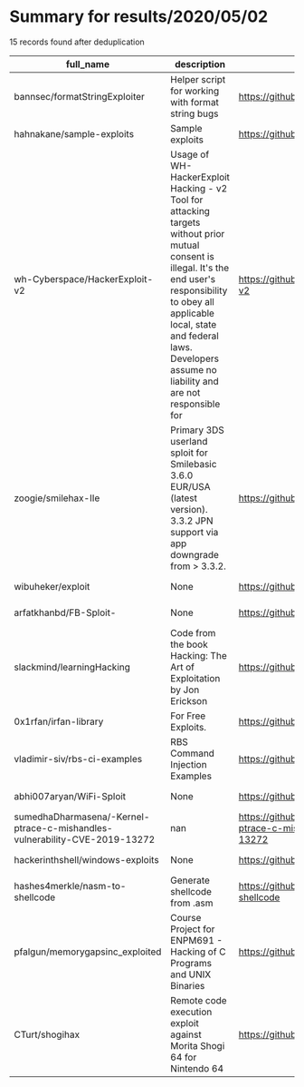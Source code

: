 
# Summary for results/2020/05/02
    
15 records found after deduplication

| full_name | description | html_url | matched_list | matched_count | pushed_at | size | stargazers_count | language | forks_count |
|----------------------------------------------------------------------------|-----------------------------------------------------------------------------------------------------------------------------------------------------------------------------------------------------------------------------------------------------------------|-----------------------------------------------------------------------------------------------|--------------------------------------|-----------------|---------------------------|--------|--------------------|------------|---------------|
| bannsec/formatStringExploiter | Helper script for working with format string bugs | https://github.com/bannsec/formatStringExploiter | ['exploit'] | 1 | 2020-05-02 17:08:09+00:00 | 128 | 52 | Python | 14 |
| hahnakane/sample-exploits | Sample exploits | https://github.com/hahnakane/sample-exploits | ['exploit'] | 1 | 2020-05-02 19:36:38+00:00 | 24 | 1 | Python | 1 |
| wh-Cyberspace/HackerExploit-v2 | Usage of WH-HackerExploit Hacking - v2 Tool for attacking targets without prior mutual consent is illegal. It's the end user's responsibility to obey all applicable local, state and federal laws. Developers assume no liability and are not responsible for | https://github.com/wh-Cyberspace/HackerExploit-v2 | ['exploit'] | 1 | 2020-05-02 05:41:49+00:00 | 822 | 36 | Shell | 15 |
| zoogie/smilehax-IIe | Primary 3DS userland sploit for Smilebasic 3.6.0 EUR/USA (latest version). 3.3.2 JPN support via app downgrade from > 3.3.2. | https://github.com/zoogie/smilehax-IIe | ['sploit'] | 1 | 2020-05-02 20:36:57+00:00 | 116 | 9 | Assembly | 0 |
| wibuheker/exploit | None | https://github.com/wibuheker/exploit | ['exploit'] | 1 | 2020-05-02 16:56:48+00:00 | 31 | 5 | PHP | 11 |
| arfatkhanbd/FB-Sploit- | None | https://github.com/arfatkhanbd/FB-Sploit- | ['sploit'] | 1 | 2020-05-02 11:59:18+00:00 | 135 | 0 | | 0 |
| slackmind/learningHacking | Code from the book Hacking: The Art of Exploitation by Jon Erickson | https://github.com/slackmind/learningHacking | ['exploit'] | 1 | 2020-05-02 05:32:28+00:00 | 5 | 0 | C | 0 |
| 0x1rfan/irfan-library | For Free Exploits. | https://github.com/0x1rfan/irfan-library | ['exploit'] | 1 | 2020-05-02 02:06:29+00:00 | 154 | 0 | HTML | 0 |
| vladimir-siv/rbs-ci-examples | RBS Command Injection Examples | https://github.com/vladimir-siv/rbs-ci-examples | ['command injection'] | 1 | 2020-05-02 15:46:17+00:00 | 315 | 0 | C# | 0 |
| abhi007aryan/WiFi-Sploit | None | https://github.com/abhi007aryan/WiFi-Sploit | ['sploit'] | 1 | 2020-05-02 04:56:41+00:00 | 1388 | 0 | Python | 0 |
| sumedhaDharmasena/-Kernel-ptrace-c-mishandles-vulnerability-CVE-2019-13272 | nan | https://github.com/sumedhaDharmasena/-Kernel-ptrace-c-mishandles-vulnerability-CVE-2019-13272 | ['cve-2'] | 1 | 2020-05-02 06:05:54+00:00 | 674 | 0 | nan | 0 |
| hackerinthshell/windows-exploits | None | https://github.com/hackerinthshell/windows-exploits | ['exploit'] | 1 | 2020-05-02 18:26:52+00:00 | 22 | 0 | C | 0 |
| hashes4merkle/nasm-to-shellcode | Generate shellcode from .asm | https://github.com/hashes4merkle/nasm-to-shellcode | ['shellcode'] | 1 | 2020-05-02 19:18:28+00:00 | 1 | 0 | Shell | 0 |
| pfalgun/memorygapsinc_exploited | Course Project for ENPM691 - Hacking of C Programs and UNIX Binaries | https://github.com/pfalgun/memorygapsinc_exploited | ['exploit'] | 1 | 2020-05-02 21:14:23+00:00 | 1843 | 1 | C | 0 |
| CTurt/shogihax | Remote code execution exploit against Morita Shogi 64 for Nintendo 64 | https://github.com/CTurt/shogihax | ['exploit', 'remote code execution'] | 2 | 2020-05-02 22:01:58+00:00 | 58 | 39 | C | 2 |
